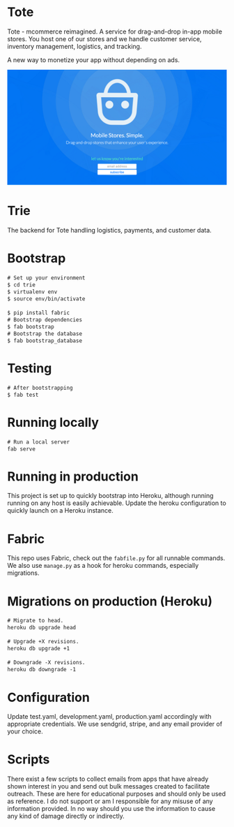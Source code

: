 # Tote
Tote - mcommerce reimagined.
A service for drag-and-drop in-app mobile stores.
You host one of our stores and we handle customer service, inventory management, logistics, and tracking.

A new way to monetize your app without depending on ads.

![Tote Store landing page](https://raw.githubusercontent.com/cgil/trie/master/trie/static/images/home_landing_page.png "Home screen image.")

# Trie
The backend for Tote handling logistics, payments, and customer data.

# Bootstrap
```
# Set up your environment
$ cd trie
$ virtualenv env
$ source env/bin/activate

$ pip install fabric
# Bootstrap dependencies
$ fab bootstrap
# Bootstrap the database
$ fab bootstrap_database
```

# Testing
```
# After bootstrapping
$ fab test
```

# Running locally
```
# Run a local server
fab serve
```

# Running in production
This project is set up to quickly bootstrap into Heroku, although running running on any host is easily achievable.
Update the heroku configuration to quickly launch on a Heroku instance.

# Fabric
This repo uses Fabric, check out the `fabfile.py` for all runnable commands.
We also use `manage.py` as a hook for heroku commands, especially migrations.

# Migrations on production (Heroku)
```
# Migrate to head.
heroku db upgrade head

# Upgrade +X revisions.
heroku db upgrade +1

# Downgrade -X revisions.
heroku db downgrade -1
```

# Configuration
Update test.yaml, development.yaml, production.yaml accordingly with appropriate credentials.
We use sendgrid, stripe, and any email provider of your choice.

# Scripts
There exist a few scripts to collect emails from apps that have already shown interest in you and send out bulk messages created to facilitate outreach.
These are here for educational purposes and should only be used as reference.
I do not support or am I responsible for any misuse of any information provided.
In no way should you use the information to cause any kind of damage directly or indirectly.
